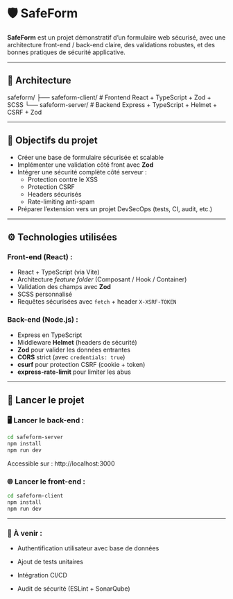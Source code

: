 # 🛡️ SafeForm

**SafeForm** est un projet démonstratif d’un formulaire web sécurisé, avec une architecture front-end / back-end claire, des validations robustes, et des bonnes pratiques de sécurité applicative.

---

## 📁 Architecture

safeform/
├── safeform-client/ # Frontend React + TypeScript + Zod + SCSS
└── safeform-server/ # Backend Express + TypeScript + Helmet + CSRF + Zod


---

## 🔐 Objectifs du projet

- Créer une base de formulaire sécurisée et scalable
- Implémenter une validation côté front avec **Zod**
- Intégrer une sécurité complète côté serveur :
  - Protection contre le XSS
  - Protection CSRF
  - Headers sécurisés
  - Rate-limiting anti-spam
- Préparer l’extension vers un projet DevSecOps (tests, CI, audit, etc.)

---

## ⚙️ Technologies utilisées

### Front-end (React) :
- React + TypeScript (via Vite)
- Architecture *feature folder* (Composant / Hook / Container)
- Validation des champs avec **Zod**
- SCSS personnalisé
- Requêtes sécurisées avec `fetch` + header `X-XSRF-TOKEN`

### Back-end (Node.js) :
- Express en TypeScript
- Middleware **Helmet** (headers de sécurité)
- **Zod** pour valider les données entrantes
- **CORS** strict (avec `credentials: true`)
- **csurf** pour protection CSRF (cookie + token)
- **express-rate-limit** pour limiter les abus

---

## 🚀 Lancer le projet

### 🖥️ Lancer le back-end :

```bash
cd safeform-server
npm install
npm run dev
```

Accessible sur : http://localhost:3000

### 🌐 Lancer le front-end :
```bash
cd safeform-client
npm install
npm run dev
```
---

### 📌 À venir :

- Authentification utilisateur avec base de données

- Ajout de tests unitaires

- Intégration CI/CD

- Audit de sécurité (ESLint + SonarQube)



